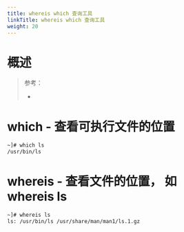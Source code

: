 ```yaml
---
title: whereis which 查询工具
linkTitle: whereis which 查询工具
weight: 20
---
```


# 概述

> 参考：
>
> -

# which - 查看可执行文件的位置

```bash
~]# which ls
/usr/bin/ls
```

# whereis - 查看文件的位置， 如 whereis ls

```bash
~]# whereis ls
ls: /usr/bin/ls /usr/share/man/man1/ls.1.gz
```
